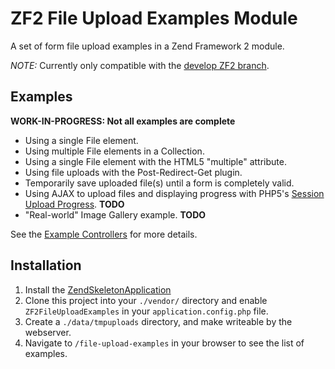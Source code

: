 ZF2 File Upload Examples Module
===============================

A set of form file upload examples in a Zend Framework 2 module.

*NOTE:* Currently only compatible with the [develop ZF2 branch](https://github.com/zendframework/zf2/tree/develop).


Examples
--------

**WORK-IN-PROGRESS: Not all examples are complete**

* Using a single File element.
* Using multiple File elements in a Collection.
* Using a single File element with the HTML5 "multiple" attribute.
* Using file uploads with the Post-Redirect-Get plugin.
* Temporarily save uploaded file(s) until a form is completely valid.
* Using AJAX to upload files and displaying progress with PHP5's [Session Upload Progress](http://www.php.net/manual/en/session.upload-progress.php). **TODO**
* "Real-world" Image Gallery example. **TODO**

See the [Example Controllers](https://github.com/cgmartin/ZF2FileUploadExamples/tree/master/src/ZF2FileUploadExamples/Controller) for more details.


Installation
------------

1. Install the [ZendSkeletonApplication](https://github.com/zendframework/ZendSkeletonApplication)
2. Clone this project into your `./vendor/` directory and enable `ZF2FileUploadExamples` in your
   `application.config.php` file.
3. Create a `./data/tmpuploads` directory, and make writeable by the webserver.
4. Navigate to `/file-upload-examples` in your browser to see the list of examples.

